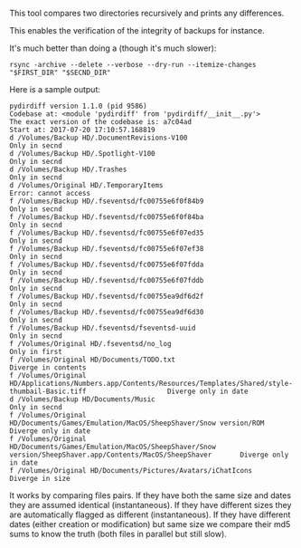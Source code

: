 This tool compares two directories recursively and prints any differences.

This enables the verification of the integrity of backups for instance.

It's much better than doing a (though it's much slower):

    rsync -archive --delete --verbose --dry-run --itemize-changes "$FIRST_DIR" "$SECND_DIR"

Here is a sample output:

    pydirdiff version 1.1.0 (pid 9586)
    Codebase at: <module 'pydirdiff' from 'pydirdiff/__init__.py'>
    The exact version of the codebase is: a7c04ad
    Start at: 2017-07-20 17:10:57.168819
    d /Volumes/Backup HD/.DocumentRevisions-V100                                                                                            Only in secnd
    d /Volumes/Backup HD/.Spotlight-V100                                                                                                    Only in secnd
    d /Volumes/Backup HD/.Trashes                                                                                                           Only in secnd
    d /Volumes/Original HD/.TemporaryItems                                                                                           Error: cannot access
    f /Volumes/Backup HD/.fseventsd/fc00755e6f0f84b9                                                                                        Only in secnd
    f /Volumes/Backup HD/.fseventsd/fc00755e6f0f84ba                                                                                        Only in secnd
    f /Volumes/Backup HD/.fseventsd/fc00755e6f07ed35                                                                                        Only in secnd
    f /Volumes/Backup HD/.fseventsd/fc00755e6f07ef38                                                                                        Only in secnd
    f /Volumes/Backup HD/.fseventsd/fc00755e6f07fdda                                                                                        Only in secnd
    f /Volumes/Backup HD/.fseventsd/fc00755e6f07fddb                                                                                        Only in secnd
    f /Volumes/Backup HD/.fseventsd/fc00755ea9df6d2f                                                                                        Only in secnd
    f /Volumes/Backup HD/.fseventsd/fc00755ea9df6d30                                                                                        Only in secnd
    f /Volumes/Backup HD/.fseventsd/fseventsd-uuid                                                                                          Only in secnd
    f /Volumes/Original HD/.fseventsd/no_log                                                                                                Only in first
    f /Volumes/Original HD/Documents/TODO.txt                                                                                         Diverge in contents
    f /Volumes/Original HD/Applications/Numbers.app/Contents/Resources/Templates/Shared/style-thumbail-Basic.tiff                    Diverge only in date
    d /Volumes/Backup HD/Documents/Music                                                                                                    Only in secnd
    f /Volumes/Original HD/Documents/Games/Emulation/MacOS/SheepShaver/Snow version/ROM                                              Diverge only in date
    f /Volumes/Original HD/Documents/Games/Emulation/MacOS/SheepShaver/Snow version/SheepShaver.app/Contents/MacOS/SheepShaver       Diverge only in date
    f /Volumes/Original HD/Documents/Pictures/Avatars/iChatIcons                                                                          Diverge in size

It works by comparing files pairs. If they have both the same size and dates they are assumed identical (instantaneous). If they have different sizes they are automatically flagged as different (instantaneous). If they have different dates (either creation or modification) but same size we compare their md5 sums to know the truth (both files in parallel but still slow).